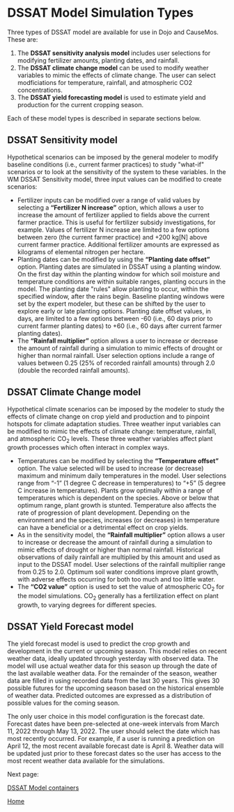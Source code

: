 # DSSAT Model Simulation Types #

Three types of DSSAT model are available for use in Dojo and CauseMos. These are:
1.	The **DSSAT sensitivity analysis model** includes user selections for modifying fertilizer amounts, planting dates, and rainfall. 
2.	The **DSSAT climate change model** can be used to modify weather variables to mimic the effects of climate change. The user can select modficiations for temperature, rainfall, and atmospheric CO2 concentrations.
3.	The **DSSAT yield forecasting model** is used to estimate yield and production for the current cropping season.

Each of these model types is described in separate sections below.


## DSSAT Sensitivity model ##

Hypothetical scenarios can be imposed by the general modeler to modify baseline conditions (i.e., current farmer practices) to study "what-if" scenarios or to look at the sensitivity of the system to these variables. In the WM DSSAT Sensitivity model, three input values can be modified to create scenarios:
-	Fertilizer inputs can be modified over a range of valid values by selecting a **“Fertilizer N increase”** option, which allows a user to increase the amount of fertilizer applied to fields above the current farmer practice. This is useful for fertilizer subsidy investigations, for example. Values of fertilizer N increase are limited to a few options between zero (the current farmer practice) and +200 kg[N] above current farmer practice. Additional fertilizer amounts are expressed as kilograms of elemental nitrogen per hectare.
-	Planting dates can be modified by using the **“Planting date offset”** option. Planting dates are simulated in DSSAT using a planting window. On the first day within the planting window for which soil moisture and temperature conditions are within suitable ranges, planting occurs in the model. The planting date "rules" allow planting to occur, within the specified window, after the rains begin. Baseline planting windows were set by the expert modeler, but these can be shifted by the user to explore early or late planting options. Planting date offset values, in days, are limited to a few options between -60 (i.e., 60 days prior to current farmer planting dates) to +60 (i.e., 60 days after current farmer planting dates). 
-	The **“Rainfall multiplier”** option allows a user to increase or decrease the amount of rainfall during a simulation to mimic effects of drought or higher than normal rainfall. User selection options include a range of values between 0.25 (25% of recorded rainfall amounts) through 2.0 (double the recorded rainfall amounts).

## DSSAT Climate Change model ##

Hypothetical climate scenarios can be imposed by the modeler to study the effects of climate change on crop yield and production and to pinpoint hotspots for climate adaptation studies. Three weather input variables can be modified to mimic the effects of climate change: temperature, rainfall, and atmospheric CO<sub>2</sub> levels. These three weather variables affect plant growth processes which often interact in complex ways.
-	Temperatures can be modified by selecting the **“Temperature offset”** option. The value selected will be used to increase (or decrease) maximum and minimum daily temperatures in the model. User selections range from “-1” (1 degree C decrease in temperatures) to “+5” (5 degree C increase in temperatures). Plants grow optimally within a range of temperatures which is dependent on the species. Above or below that optimum range, plant growth is stunted. Temperature also affects the rate of progression of plant development. Depending on the environment and the species, increases (or decreases) in temperature can have a beneficial or a detrimental effect on crop yields.
-	As in the sensitivity model, the **“Rainfall multiplier”** option allows a user to increase or decrease the amount of rainfall during a simulation to mimic effects of drought or higher than normal rainfall. Historical observations of daily rainfall are multiplied by this amount and used as input to the DSSAT model. User selections of the rainfall multiplier range from 0.25 to 2.0. Optimum soil water conditions improve plant growth, with adverse effects occurring for both too much and too little water. 
-	The **“CO2 value”** option is used to set the value of atmospheric CO<sub>2</sub> for the model simulations. CO<sub>2</sub> generally has a fertilization effect on plant growth, to varying degrees for different species. 


## DSSAT Yield Forecast model ## 

The yield forecast model is used to predict the crop growth and development in the current or upcoming season. This model relies on recent weather data, ideally updated through yesterday with observed data. The model will use actual weather data for this season up through the date of the last available weather data. For the remainder of the season, weather data are filled in using recorded data from the last 30 years. This gives 30 possible futures for the upcoming season based on the historical ensemble of weather data. Predicted outcomes are expressed as a distribution of possible values for the coming season.

The only user choice in this model configuration is the forecast date. Forecast dates have been pre-selected at one-week intervals from March 11, 2022 through May 13, 2022. The user should select the date which has most recently occurred. For example, if a user is running a prediction on April 12, the most recent available forecast date is April 8. Weather data will be updated just prior to these forecast dates so the user has access to the most recent weather data available for the simulations. 

Next page:

[DSSAT Model containers](DSSAT_model_containers.md)

[Home](index.md)


